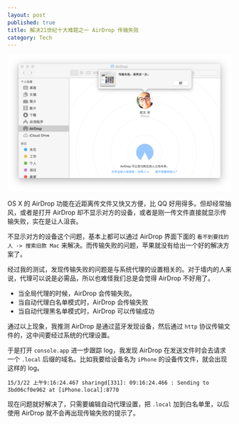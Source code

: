 ```yaml
---
layout: post
published: true
title: 解决21世纪十大难题之一 AirDrop 传输失败
category: Tech
---
```


![](/images/pac-airdrop-conflict/1.png)

OS X 的 AirDrop 功能在近距离传文件又快又方便，比 QQ 好用得多。但却经常抽风，或者是打开 AirDrop 却不显示对方的设备，或者是刚一传文件直接就显示传输失败，实在是让人沮丧。

不显示对方的设备这个问题，基本上都可以通过 AirDrop 界面下面的 `看不到要找的人 -> 搜索旧款 Mac` 来解决。而传输失败的问题，苹果就没有给出一个好的解决方案了。

<!-- more -->

经过我的测试，发现传输失败的问题是与系统代理的设置相关的。对于墙内的人来说，代理可以说是必需品，所以也难怪我们总是会觉得 AirDrop 不好用了。

- 当全局代理的时候，AirDrop 会传输失败。
- 当自动代理白名单模式时，AirDrop 会传输失败
- 当自动代理黑名单模式时，AirDrop 可以传输成功

通过以上现象，我推测 AirDrop 是通过蓝牙发现设备，然后通过 `http` 协议传输文件的，这中间要经过系统的代理设置。

于是打开 `console.app` 进一步跟踪 log，我发现 AirDrop 在发送文件时会去请求一个 `.local` 后缀的域名。比如我要给设备名为 `iPhone` 的设备传文件，就会出现这样的 log。

~~~
15/3/22 上午9:16:24.467 sharingd[331]: 09:16:24.466 : Sending to 3bd06cf0e962 at [iPhone.local]:8770
~~~

现在问题就好解决了，只需要编辑自动代理设置，把 `.local` 加到白名单里，以后使用 AirDrop 就不会再出现传输失败的提示了。